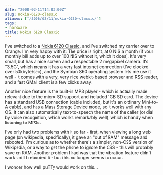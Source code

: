 ```yaml
---
date: "2008-02-11T14:03:00Z"
slug: nokia-6120-classic
aliases: ["/2008/02/11/nokia-6120-classic/"]
tags:
- hardware
title: Nokia 6120 Classic
---
```


I've switched to a [Nokia 6120 Classic](http://europe.nokia.com/A4399010), and
I've switched my carrier over to Orange. I'm very happy with it: The price is
right, at 0 NIS a month (if your monthly bill adds up to over 100 NIS without
it, which it does). It's very small, but has a nice screen and a respectable 2
megapixel camera. It's "3.5G", which means it has a very fast internet
connection (I've clocked over 50kbyte/sec), and the Symbian S60 operating
system lets me use it well - it comes with a very, very nice webkit-based
browser and RSS reader, and a fast GMail client is a few clicks away.

Another nice feature is the built-in MP3 player - which is actually made
relevant due to the micro-SD support and included 1GB SD card. The device has a
standard USB connection (cable included, but it's an ordinary Mini-to-A cable),
and has a Mass Storage Device mode, so it works well with any OS. It can also
automatically text-to-speech the name of the caller (or dial by voice
recognition, which works remarkably well), which is handy when listening to
MP3s.

I've only had two problems with it so far - first, when viewing a long web page
(on wikipedia, specifically), it gave an "out of RAM" message and rebooted. I'm
curious as to whether there's a simpler, non-CSS version of Wikipedia, or a way
to get the phone to ignore the CSS - this will probably save on RAM. Another
problem I had was that the vibration feature didn't work until I rebooted it -
but this no longer seems to occur.

I wonder how well puTTy would work on this...
